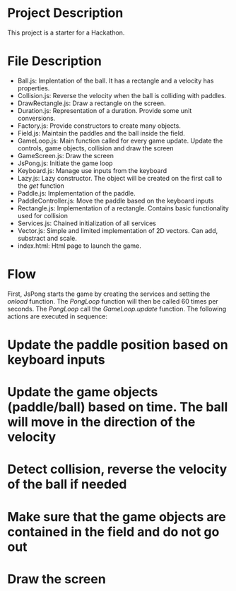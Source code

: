 Project Description
===================

This project is a starter for a Hackathon.

File Description
================

- Ball.js: Implentation of the ball. It has a rectangle and a velocity has properties.
- Collision.js: Reverse the velocity when the ball is colliding with paddles.
- DrawRectangle.js: Draw a rectangle on the screen.
- Duration.js: Representation of a duration. Provide some unit conversions.
- Factory.js: Provide constructors to create many objects.
- Field.js: Maintain the paddles and the ball inside the field.
- GameLoop.js: Main function called for every game update. Update the controls, game objects, collision and draw the screen
- GameScreen.js: Draw the screen
- JsPong.js: Initiate the game loop
- Keyboard.js: Manage use inputs from the keyboard
- Lazy.js: Lazy constructor. The object will be created on the first call to the _get_ function
- Paddle.js: Implementation of the paddle.
- PaddleController.js: Move the paddle based on the keyboard inputs
- Rectangle.js: Implementation of a rectangle. Contains basic functionality used for collision
- Services.js: Chained initialization of all services
- Vector.js: Simple and limited implementation of 2D vectors. Can add, substract and scale.
- index.html: Html page to launch the game.

Flow
====

First, JsPong starts the game by creating the services and setting the _onload_ function. The _PongLoop_ function will then be called 60 times per seconds. The _PongLoop_ call the _GameLoop.update_ function. The following actions are executed in sequence:

# Update the paddle position based on keyboard inputs
# Update the game objects (paddle/ball) based on time. The ball will move in the direction of the velocity
# Detect collision, reverse the velocity of the ball if needed
# Make sure that the game objects are contained in the field and do not go out
# Draw the screen
